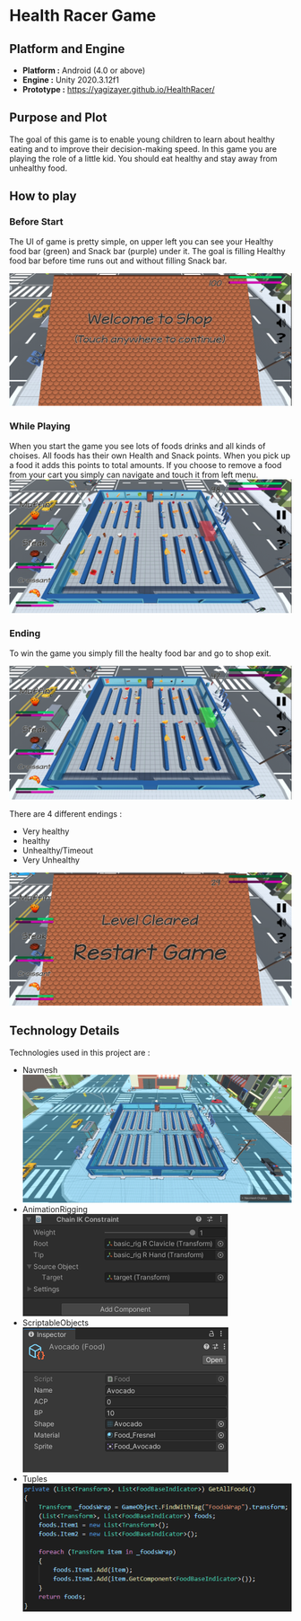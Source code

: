 

# Health Racer Game
## Platform and Engine

 - **Platform :** Android (4.0 or above)
 - **Engine :** Unity 2020.3.12f1 
 - **Prototype :**  https://yagizayer.github.io/HealthRacer/
 
## Purpose and Plot
The goal of this game is to enable young children to learn about healthy eating and to improve their decision-making speed.
In this game you are playing the role of a little kid. You should eat healthy and stay away from unhealthy food.

## How to play
### Before Start
The UI of game is pretty simple, on upper left you can see your Healthy food bar (green) and Snack bar (purple) under it.
The goal is filling Healthy food bar before time runs out and without filling Snack bar.

![Image 1](https://raw.githubusercontent.com/yagizayer/HealthRacer/main/ReadmeSources/Img1.bmp)

### While Playing 
When you start the game you see lots of foods drinks and all kinds of choises. All foods has their own Health and Snack points. When you pick up a food it adds this points to total amounts. 
If you choose to remove a food from your cart you simply can navigate and touch it from left menu.
![Image 2](https://raw.githubusercontent.com/yagizayer/HealthRacer/main/ReadmeSources/Img5.bmp)

### Ending
To win the game you simply fill the healty food bar and go to shop exit.

![Image 3](https://raw.githubusercontent.com/yagizayer/HealthRacer/main/ReadmeSources/Img3.bmp)

There are 4 different endings : 
 - Very healthy
 - healthy
 - Unhealthy/Timeout
 - Very Unhealthy
 
 ![Image 4](https://raw.githubusercontent.com/yagizayer/HealthRacer/main/ReadmeSources/Img4.bmp)

## Technology Details
Technologies used in this project are :
 - Navmesh <br>![NavmeshImage](https://raw.githubusercontent.com/yagizayer/HealthRacer/main/ReadmeSources/Img8.bmp)
 - AnimationRigging<br>
![AnimationRiggingImage](https://raw.githubusercontent.com/yagizayer/HealthRacer/main/ReadmeSources/Img7.bmp)
 - ScriptableObjects<br>
![ScriptableObjectsImage](https://raw.githubusercontent.com/yagizayer/HealthRacer/main/ReadmeSources/Img6.bmp)
 - Tuples<br>
![TuplesImage](https://raw.githubusercontent.com/yagizayer/HealthRacer/main/ReadmeSources/Img9.bmp)

